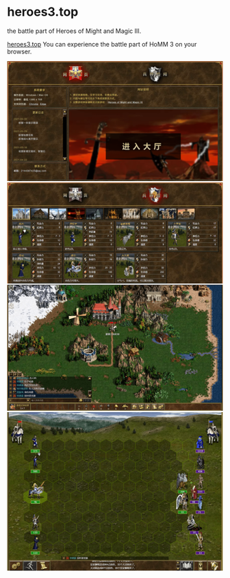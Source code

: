 # heroes3.top
the battle part of Heroes of Might and Magic III.

[heroes3.top](https://heroes3.top/) You can experience the battle part of HoMM 3 on your browser.

![h1.png](/h1.png)
![h2.png](/h2.png)
![h3.png](/h3.png)
![h4.png](/h4.png)

